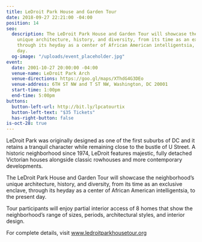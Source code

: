 ```yaml
---
title: LeDroit Park House and Garden Tour
date: 2018-09-27 22:21:00 -04:00
position: 14
seo:
  description: The LeDroit Park House and Garden Tour will showcase the neighborhood’s
    unique architecture, history, and diversity, from its time as an exclusive enclave,
    through its heyday as a center of African American intelligentsia, to the present
    day.
  og-image: "/uploads/event_placeholder.jpg"
event:
  date: 2001-10-27 20:00:00 -04:00
  venue-name: LeDroit Park Arch
  venue-directions: https://goo.gl/maps/XThdG4G3DEo
  venue-address: 6TH ST NW and T ST NW, Washington, DC 20001
  start-time: 1:00pm
  end-time: 5:00pm
buttons:
  button-left-url: http://bit.ly/lpcatourtix
  button-left-text: "$35 Tickets"
  has-right-button: false
is-oct-28: true
---
```


LeDroit Park was originally designed as one of the first suburbs of DC and it retains a tranquil character while remaining close to the bustle of U Street. A historic neighborhood since 1974, LeDroit features majestic, fully detached Victorian houses alongside classic rowhouses and more contemporary developments.

The LeDroit Park House and Garden Tour will showcase the neighborhood’s unique architecture, history, and diversity, from its time as an exclusive enclave, through its heyday as a center of African American intelligentsia, to the present day.

Tour participants will enjoy partial interior access of 8 homes that show the neighborhood’s range of sizes, periods, architectural styles, and interior design.



For complete details, visit www.ledroitparkhousetour.org